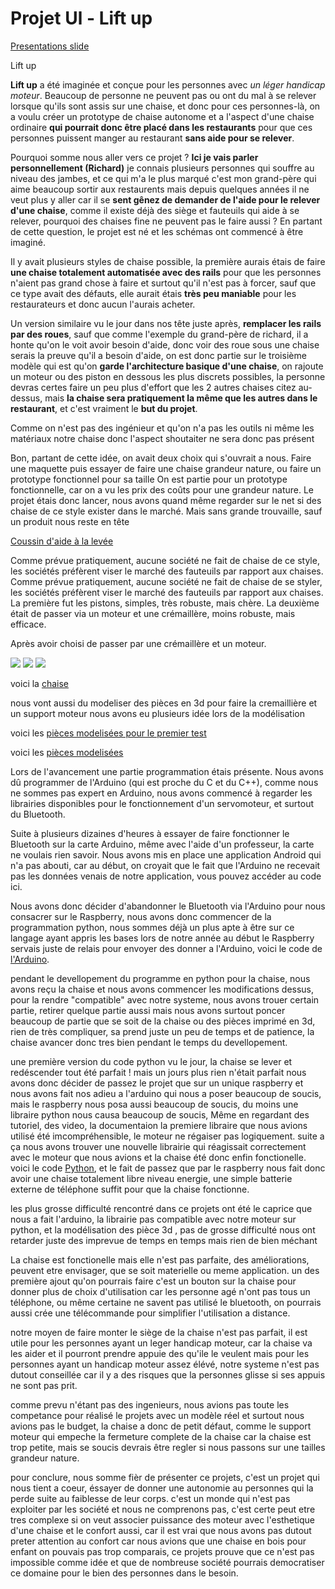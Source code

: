 Projet Ul - Lift up
====================

[Presentations slide](https://docs.google.com/presentation/d/1F90I4jqLM0xJeXBUU_vE5x2pX4bnX4WyPgPFGB-84LE/edit?usp=sharing)

Lift up

__Lift up__ a été imaginée et conçue pour les personnes avec _un léger handicap moteur_. Beaucoup de personne ne peuvent pas ou ont du mal à se relever lorsque qu'ils sont assis sur une chaise, et donc pour ces personnes-là, on a voulu créer un prototype de chaise autonome et a l'aspect d'une chaise ordinaire __qui pourrait donc être placé dans les restaurants__ pour que ces personnes puissent manger au restaurant __sans aide pour se relever__.

Pourquoi somme nous aller vers ce projet ? __Ici je vais parler personnellement (Richard)__ je connais plusieurs personnes qui souffre au niveau des jambes, et ce qui m'a le plus marqué c'est mon grand-père qui aime beaucoup sortir aux restaurents mais depuis quelques années il ne veut plus y aller car il se __sent gênez de demander de l'aide pour le relever d'une chaise__, comme il existe déjà des siège et fauteuils qui aide à se relever, pourquoi des chaises fine ne peuvent pas le faire aussi ? En partant de cette question, le projet est né et les schémas ont commencé à être imaginé.

Il y avait plusieurs styles de chaise possible, la première aurais étais de faire __une chaise totalement automatisée avec des rails__ pour que les personnes n'aient pas grand chose à faire et surtout qu'il n'est pas à forcer, sauf que ce type avait des défauts, elle aurait étais __très peu maniable__ pour les restaurateurs et donc aucun l'aurais acheter.

Un version similaire vu le jour dans nos tête juste après, __remplacer les rails par des roues__, sauf que comme l'exemple du grand-père de richard, il a honte qu'on le voit avoir besoin d'aide, donc voir des roue sous une chaise serais la preuve qu'il a besoin d'aide, on est donc partie sur le troisième modèle qui est qu'on __garde l'architecture basique d'une chaise__, on rajoute un moteur ou des piston en dessous les plus discrets possibles, la personne devras certes faire un peu plus d'effort que les 2 autres chaises citez au-dessus, mais __la chaise sera pratiquement la même que les autres dans le restaurant__, et c'est vraiment le __but du projet__.

Comme on n'est pas des ingénieur et qu'on n'a pas les outils ni même les matériaux notre chaise donc l'aspect shoutaiter ne sera donc pas présent

Bon, partant de cette idée, on avait deux choix qui s'ouvrait a nous.
Faire une maquette puis essayer de faire une chaise grandeur nature, ou faire un prototype fonctionnel pour sa taille
On est partie pour un prototype fonctionnelle, car on a vu les prix des coûts pour une grandeur nature. 
Le projet étais donc lancer, nous avons quand même regarder sur le net si des chaise de ce style exister dans le marché. Mais sans grande trouvaille, sauf un produit nous reste en tête 


[Coussin d'aide à la levée](https://www.tousergo.com/aide-au-transfert/28-coussin-d-aide-a-la-levee-3574590140219.html)


Comme prévue pratiquement, aucune société ne fait de chaise de ce style, les sociétés préfèrent viser le marché des fauteuils par rapport aux chaises.
Comme prévue pratiquement, aucune société ne fait de chaise de se styler, les sociétés préfèrent viser le marché des fauteuils par rapport aux chaises.
La première fut les pistons, simples, très robuste, mais chère.
La deuxième était de passer via un moteur et une crémaillère, moins robuste, mais efficace.

Après avoir choisi de passer par une crémaillère et un moteur.

![](https://zupimages.net/up/19/20/yr36.png) ![](https://zupimages.net/up/19/20/filr.png) ![](https://zupimages.net/up/19/20/6vpy.png)

voici la [chaise](https://www.ikea.com/fr/fr/p/kritter-chaise-enfant-rouge-80153697/)


nous vont aussi du modeliser des pièces en 3d pour faire la cremaillière et un support moteur
nous avons eu plusieurs idée lors de la modélisation


voici les [pièces modelisées pour le premier test](https://www.tinkercad.com/things/dY0HXlwu65n)


voici les [pièces modelisées](https://www.tinkercad.com/things/2Bs0kqwbqwV)

Lors de l'avancement une partie programmation étais présente. Nous avons dû programmer de l'Arduino (qui est proche du C et du C++), comme nous ne sommes pas expert en Arduino, nous avons commencé à regarder les librairies disponibles pour le fonctionnement d'un servomoteur, et surtout du Bluetooth.

Suite à plusieurs dizaines d'heures à essayer de faire fonctionner le Bluetooth sur la carte Arduino, même avec l'aide d'un professeur, la carte ne voulais rien savoir. Nous avons mis en place une application Android qui n'a pas abouti, car au début, on croyait que le fait que l'Arduino ne recevait pas les données venais de notre application, vous pouvez accéder au code ici.

Nous avons donc décider d'abandonner le Bluetooth via l'Arduino pour nous consacrer sur le Raspberry, nous avons donc commencer de la programmation python, nous sommes déjà un plus apte à être sur ce langage ayant appris les bases lors de notre année au début le Raspberry servais juste de relais pour envoyer des donner a l'Arduino, voici le code de [l'Arduino](https://github.com/DeadMeon/Lift-Up/blob/master/1erCodeArduino.ino).

pendant le devellopement du programme en python pour la chaise, nous avons reçu la chaise et nous avons commencer les modifications dessus, pour la rendre "compatible" avec notre systeme, nous avons trouer certain partie, retirer quelque partie aussi mais nous avons surtout poncer beaucoup de partie que se soit de la chaise ou des pièces imprimé en 3d, rien de très compliquer, sa prend juste un peu de temps et de patience, la chaise avancer donc tres bien pendant le temps du devellopement. 

une première version du code python vu le jour, la chaise se lever et redéscender tout été parfait ! mais un jours plus rien n'était parfait nous avons donc décider de passez le projet que sur un unique raspberry et nous avons fait nos adieu a l'arduino qui nous a poser beaucoup de soucis, mais le raspberry nous posa aussi beaucoup de soucis, du moins une libraire python nous causa beaucoup de soucis, Même en regardant des tutoriel, des video, la documentaion la premiere libraire que nous avions utilisé été imcompréhensible, le moteur ne régaiser pas logiquement. suite a ça nous avons trouver une nouvelle librairie qui réagissait correctement avec le moteur que nous avions et la chaise été donc enfin fonctionelle. voici le code [Python](https://github.com/DeadMeon/Lift-Up/blob/master/bluetoothGPIO.py), et le fait de passez que par le raspberry nous fait donc avoir une chaise totalement libre niveau energie, une simple batterie externe de téléphone suffit pour que la chaise fonctionne.

les plus grosse difficulté rencontré dans ce projets ont été le caprice que nous a fait l'arduino, la librairie pas compatible avec notre moteur sur python, et la modélisation des pièce 3d , pas de grosse difficulté nous ont retarder juste des imprevue de temps en temps mais rien de bien méchant

La chaise est fonctionelle mais elle n'est pas parfaite, des améliorations, peuvent etre envisager, que se soit materielle ou meme application. un des première ajout qu'on pourrais faire c'est un bouton sur la chaise pour donner plus de choix d'utilisation car les personne agé n'ont pas tous un téléphone, ou même certaine ne savent pas utilisé le bluetooth, on pourrais aussi crée une télécommande pour simplifier l'utilisation a distance. 

notre moyen de faire monter le siège de la chaise n'est pas parfait, il est utile pour les personnes ayant un leger handicap moteur, car la chaise va les aider et il pourront prendre appuie des qu'ile le veulent mais pour les personnes ayant un handicap moteur assez élévé, notre systeme n'est pas dutout conseillée car il y a des risques que la personnes glisse si ses appuis ne sont pas prit.

comme prevu n'étant pas des ingenieurs, nous avions pas toute les competance pour réalisé le projets avec un modèle réel et surtout nous avions pas le budget, la chaise a donc de petit défaut, comme le support moteur qui empeche la fermeture complete de la chaise car la chaise est trop petite, mais se soucis devrais être regler si nous passons sur une tailles grandeur nature.

pour conclure, nous somme fièr de présenter ce projets, c'est un projet qui nous tient a coeur, éssayer de donner une autonomie au personnes qui la perde suite au faiblesse de leur corps. c'est un monde qui n'est pas exploiter par les société et nous ne comprenons pas,  c'est certe peut etre tres complexe si on veut associer puissance des moteur avec l'esthetique d'une chaise et le confort aussi, car il est vrai que nous avons pas dutout preter attention au confort car nous avions que une chaise en bois pour enfant on pouvais pas trop comparais, ce projets prouve que ce n'est pas impossible comme idée et que de nombreuse société pourrais democratiser ce domaine pour le bien des personnes dans le besoin.
